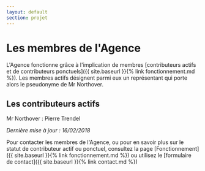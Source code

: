 ```yaml
---
layout: default
section: projet
---
```


# Les membres de l'Agence

L'Agence fonctionne grâce à l'implication de membres [contributeurs actifs et de contributeurs ponctuels]({{ site.baseurl }}{% link fonctionnement.md %}). 
Les membres actifs désignent parmi eux un représentant qui porte alors le pseudonyme de Mr Northover.

## Les contributeurs actifs

Mr Northover : Pierre Trendel

*Dernière mise à jour : 16/02/2018*

Pour contacter les membres de l'Agence, ou pour en savoir plus sur le statut de contributeur actif ou ponctuel, consultez la page [Fonctionnement]({{ site.baseurl }}{% link fonctionnement.md %}) ou utilisez le [formulaire de contact]({{ site.baseurl }}{% link contact.md %})
